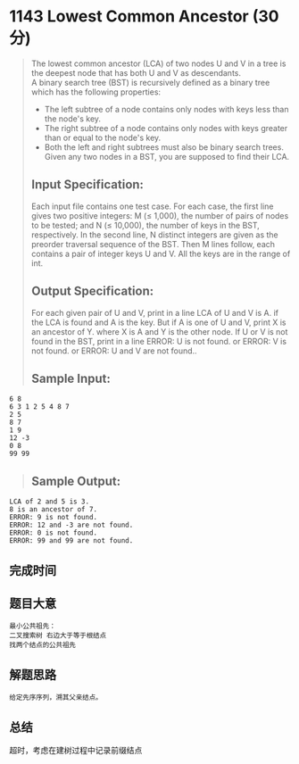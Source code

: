 # 1143 Lowest Common Ancestor (30 分)  
> The lowest common ancestor (LCA) of two nodes U and V in a tree is the deepest node that has both U and V as descendants.  
> A binary search tree (BST) is recursively defined as a binary tree which has the following properties:  
> - The left subtree of a node contains only nodes with keys less than the node's key.  
> - The right subtree of a node contains only nodes with keys greater than or equal to the node's key.  
> - Both the left and right subtrees must also be binary search trees.  
> Given any two nodes in a BST, you are supposed to find their LCA.  
> ## Input Specification:  
> Each input file contains one test case. For each case, the first line gives two positive integers: M (≤ 1,000), the number of pairs of nodes to be tested; and N (≤ 10,000), the number of keys in the BST, respectively. In the second line, N distinct integers are given as the preorder traversal sequence of the BST. Then M lines follow, each contains a pair of integer keys U and V. All the keys are in the range of int.  
> ## Output Specification:  
> For each given pair of U and V, print in a line LCA of U and V is A. if the LCA is found and A is the key. But if A is one of U and V, print X is an ancestor of Y. where X is A and Y is the other node. If U or V is not found in the BST, print in a line ERROR: U is not found. or ERROR: V is not found. or ERROR: U and V are not found..  
> ## Sample Input:
```
6 8
6 3 1 2 5 4 8 7
2 5
8 7
1 9
12 -3
0 8
99 99
```
> ## Sample Output:
```
LCA of 2 and 5 is 3.
8 is an ancestor of 7.
ERROR: 9 is not found.
ERROR: 12 and -3 are not found.
ERROR: 0 is not found.
ERROR: 99 and 99 are not found.
```
## 完成时间

## 题目大意
```
最小公共祖先：
二叉搜索树 右边大于等于根结点
找两个结点的公共祖先
```
## 解题思路
```
给定先序序列，溯其父亲结点。
```
## 总结
超时，考虑在建树过程中记录前缀结点
